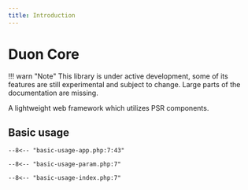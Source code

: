 ```yaml
---
title: Introduction
---
```

Duon Core
==========

!!! warn "Note"
    This library is under active development, some of its features are still
    experimental and subject to change. Large parts of the documentation are
    missing. 

A lightweight web framework which utilizes PSR components.

## Basic usage

```
--8<-- "basic-usage-app.php:7:43"
```

```
--8<-- "basic-usage-param.php:7"
```

```
--8<-- "basic-usage-index.php:7"
```
